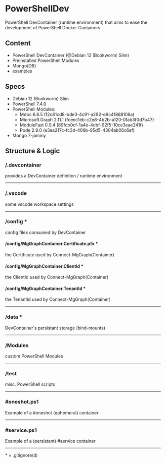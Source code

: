 # PowerShellDev  
PowerShell DevContainer (runtime environment) that aims to ease the development of PowerShell Docker Containers  
  
## Content  
- PowerShell DevContainer (@Debian 12 (Bookworm) Slim)  
- Preinstalled PowerShell Modules  
- Mongo(DB)  
- examples  
  
## Specs  
- Debian 12 (Bookworm) Slim  
- PowerShell 7.4.0  
- PowerShell Modules:  
  - Mdbc 6.6.5 (12c81cd8-bde3-4c91-a292-e6c4f868106a)  
  - Microsoft.Graph 2.11.1 (fceec1eb-c2e8-4b2b-a120-0fab3f0d7b47)  
  - ModuleFast 0.0.4 (89fcb0cf-1a4e-4dbf-92f5-10ce3eae241f)  
  - Pode 2.9.0 (e3ea217c-fc3d-406b-95d5-4304ab06c6af)  
- Mongo 7-jammy  
  
## Structure & Logic  
  
### /.devcontainer  
provides a DevContainer definition / runtime environment  
  
---  
  
### /.vscode  
some vscode workspace settings  
  
---  
  
### /config *  
config files consumed by DevContainer  
  
#### /config/MgGraphContainer.Certificate.pfx *  
the Certificate used by Connect-MgGraph(Container)
  
#### /config/MgGraphContainer.ClientId *  
the ClientId used by Connect-MgGraph(Container)  
  
#### /config/MgGraphContainer.TenantId *  
the TenantId used by Connect-MgGraph(Container)  
  
---  
  
### /data *  
DevContainer's persistant storage (bind-mounts)  
  
---  
  
### /Modules  
custom PowerShell Modules  
  
---  
  
### /test  
misc. PowerShell scripts  
  
---  
  
### #oneshot.ps1  
Example of a #oneshot (ephemeral) container  
  
---  
  
### #service.ps1  
Example of a (persistant) #service container  
  
---  
  
\* = .gitignore(d)  
  